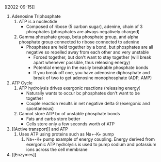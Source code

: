 [[2022-09-15]]

1. Adenosine Triphosphate
	1. ATP is a nucleotide
		- Composed of ribose (5 carbon sugar), adenine, chain of 3 phosphates (phosphates are always negatively charged)
	2. Gamma phosphate group, beta phosphate group, and alpha phosphate group connected to ribose connected to adenine
		- Phosphates are held together by a bond, but phosphates are all negative so repelled away from each other and very unstable
			- Forced together, but don't want to stay together (will break apart whenever possible, thus releasing energy)
			- Potential energy in the easily breakable phosphate bonds
			- If you break off one, you have adenosine diphosphate and break of two to get adenosine monophosphate (ADP, AMP)
2. ATP Cycle
	1. ATP hydrolysis drives exergonic reactions (releasing energy)
		- Naturally wants to occur bc phosphates don't want to be together
		- Couple reaction results in net negative delta G (exergonic and spontaneous)
	2. Cannot store ATP bc of unstable phosphate bonds
		- Fats and carbs store better
		- Cells store only a few seconds worth of ATP
3. [[Active transport]] and ATP
	1. Uses ATP using proteins such as Na+-K+ pump 
		1. Na+-K+ pump example of energy coupling. Energy derived from exergonic ATP hydrolysis is used to pump sodium and potassium ions across the cell membrane
3. [[Enzymes]]